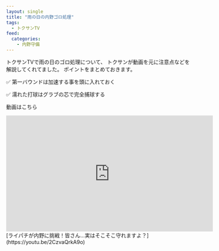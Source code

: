 ```yaml
---
layout: single
title: "雨の日の内野ゴロ処理"
tags:
  - トクサンTV
feed:
  categories:
    - 内野守備
---
```


トクサンTVで雨の日のゴロ処理について、
トクサンが動画を元に注意点などを解説してくれてました。
ポイントをまとめておきます。


✅ 第一バウンドは加速する事を頭に入れておく

✅ 濡れた打球はグラブの芯で完全捕球する


動画はこちら
<iframe width="560" height="315" src="https://www.youtube.com/embed/2CzvaQrkA9o" frameborder="0" allow="accelerometer; autoplay; encrypted-media; gyroscope; picture-in-picture" allowfullscreen></iframe>
[ライパチが内野に挑戦！皆さん…実はそこそこ守れますよ？](https://youtu.be/2CzvaQrkA9o)